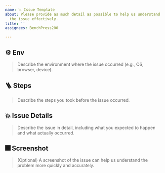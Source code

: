 ```yaml
---
name: 💥 Issue Template
about: Please provide as much detail as possible to help us understand and resolve
  the issue effectively.
title: ''
assignees: BenchPress200

---
```


## ⚙️ Env
> Describe the environment where the issue occurred (e.g., OS, browser, device).



## 🪜 Steps
> Describe the steps you took before the issue occurred.



## 💥 Issue Details
> Describe the issue in detail, including what you expected to happen and what actually occurred.



##  🎆 Screenshot
>  (Optional) A screenshot of the issue can help us understand the problem more quickly and accurately.



<br>
